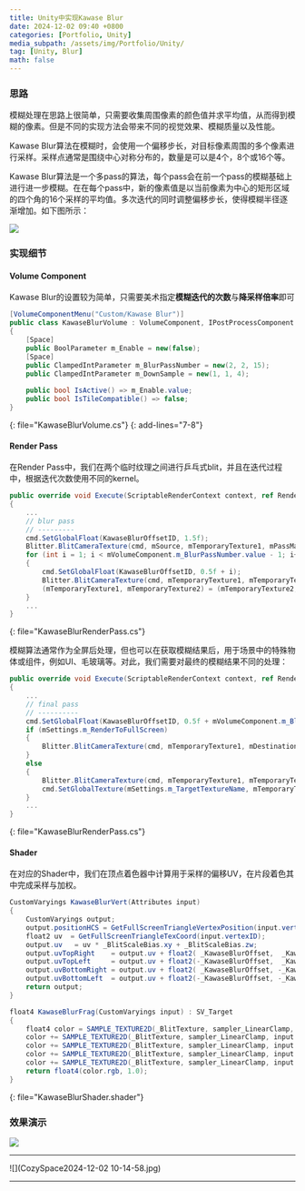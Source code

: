 ```yaml
---
title: Unity中实现Kawase Blur
date: 2024-12-02 09:40 +0800
categories: [Portfolio, Unity]
media_subpath: /assets/img/Portfolio/Unity/
tag: [Unity, Blur]
math: false
---
```


### 思路

模糊处理在思路上很简单，只需要收集周围像素的颜色值并求平均值，从而得到模糊的像素。但是不同的实现方法会带来不同的视觉效果、模糊质量以及性能。

Kawase Blur算法在模糊时，会使用一个偏移步长，对目标像素周围的多个像素进行采样。采样点通常是围绕中心对称分布的，数量是可以是4个，8个或16个等。

Kawase Blur算法是一个多pass的算法，每个pass会在前一个pass的模糊基础上进行进一步模糊。在在每个pass中，新的像素值是以当前像素为中心的矩形区域的四个角的16个采样的平均值。多次迭代的同时调整偏移步长，使得模糊半径逐渐增加。如下图所示：

![](figure10-518113.png)

### 实现细节

#### Volume Component

Kawase Blur的设置较为简单，只需要美术指定**模糊迭代的次数**与**降采样倍率**即可

```c#
[VolumeComponentMenu("Custom/Kawase Blur")]
public class KawaseBlurVolume : VolumeComponent, IPostProcessComponent
{
    [Space]
    public BoolParameter m_Enable = new(false);
    [Space]
    public ClampedIntParameter m_BlurPassNumber = new(2, 2, 15);
    public ClampedIntParameter m_DownSample = new(1, 1, 4);
    
    public bool IsActive() => m_Enable.value;
    public bool IsTileCompatible() => false;
}
```
{: file="KawaseBlurVolume.cs"}
{: add-lines="7-8"}

#### Render Pass

在Render Pass中，我们在两个临时纹理之间进行乒乓式blit，并且在迭代过程中，根据迭代次数使用不同的kernel。

```c#
public override void Execute(ScriptableRenderContext context, ref RenderingData renderingData)
{
    ...
    // blur pass
    // ---------
    cmd.SetGlobalFloat(KawaseBlurOffsetID, 1.5f);
    Blitter.BlitCameraTexture(cmd, mSource, mTemporaryTexture1, mPassMaterial, 0);
    for (int i = 1; i < mVolumeComponent.m_BlurPassNumber.value - 1; i++)
    {
        cmd.SetGlobalFloat(KawaseBlurOffsetID, 0.5f + i);
        Blitter.BlitCameraTexture(cmd, mTemporaryTexture1, mTemporaryTexture2, mPassMaterial, 0);
        (mTemporaryTexture1, mTemporaryTexture2) = (mTemporaryTexture2, mTemporaryTexture1);
    }
    ...
}
```
{: file="KawaseBlurRenderPass.cs"}

模糊算法通常作为全屏后处理，但也可以在获取模糊结果后，用于场景中的特殊物体或组件，例如UI、毛玻璃等。对此，我们需要对最终的模糊结果不同的处理：

```c#
public override void Execute(ScriptableRenderContext context, ref RenderingData renderingData)
{
    ...
    // final pass
    // ----------
    cmd.SetGlobalFloat(KawaseBlurOffsetID, 0.5f + mVolumeComponent.m_BlurPassNumber.value - 1);
    if (mSettings.m_RenderToFullScreen)
    {
        Blitter.BlitCameraTexture(cmd, mTemporaryTexture1, mDestination, mPassMaterial, 0);
    }
    else
    {
        Blitter.BlitCameraTexture(cmd, mTemporaryTexture1, mTemporaryTexture2, mPassMaterial, 0);
        cmd.SetGlobalTexture(mSettings.m_TargetTextureName, mTemporaryTexture2);
    }
    ...
}
```
{: file="KawaseBlurRenderPass.cs"}

#### Shader

在对应的Shader中，我们在顶点着色器中计算用于采样的偏移UV，在片段着色其中完成采样与加权。


```glsl
CustomVaryings KawaseBlurVert(Attributes input)
{
    CustomVaryings output;
    output.positionHCS = GetFullScreenTriangleVertexPosition(input.vertexID);
    float2 uv  = GetFullScreenTriangleTexCoord(input.vertexID);
    output.uv   = uv * _BlitScaleBias.xy + _BlitScaleBias.zw;
    output.uvTopRight    = output.uv + float2( _KawaseBlurOffset,  _KawaseBlurOffset) * _BlitTexture_TexelSize.xy;
    output.uvTopLeft     = output.uv + float2(-_KawaseBlurOffset,  _KawaseBlurOffset) * _BlitTexture_TexelSize.xy;
    output.uvBottomRight = output.uv + float2( _KawaseBlurOffset, -_KawaseBlurOffset) * _BlitTexture_TexelSize.xy;
    output.uvBottomLeft  = output.uv + float2(-_KawaseBlurOffset, -_KawaseBlurOffset) * _BlitTexture_TexelSize.xy;
    return output;
}

float4 KawaseBlurFrag(CustomVaryings input) : SV_Target
{
    float4 color = SAMPLE_TEXTURE2D(_BlitTexture, sampler_LinearClamp, input.uv) * 0.2;
    color += SAMPLE_TEXTURE2D(_BlitTexture, sampler_LinearClamp, input.uvTopRight) * 0.2;
    color += SAMPLE_TEXTURE2D(_BlitTexture, sampler_LinearClamp, input.uvTopLeft) * 0.2;
    color += SAMPLE_TEXTURE2D(_BlitTexture, sampler_LinearClamp, input.uvBottomRight) * 0.2;
    color += SAMPLE_TEXTURE2D(_BlitTexture, sampler_LinearClamp, input.uvBottomLeft) * 0.2;
    return float4(color.rgb, 1.0);
}
```
{: file="KawaseBlurShader.shader"}

### 效果演示

![](cozy-space-blu-ui.jpg)

---

![](CozySpace2024-12-02 10-14-58.jpg)

---

